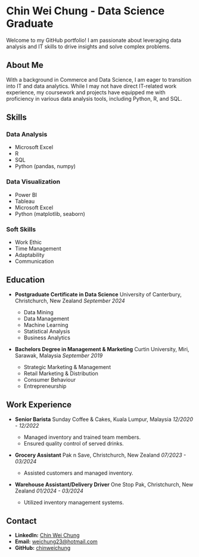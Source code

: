 # Chin Wei Chung - Data Science Graduate

Welcome to my GitHub portfolio! I am passionate about leveraging data analysis and IT skills to drive insights and solve complex problems.

## About Me

With a background in Commerce and Data Science, I am eager to transition into IT and data analytics. While I may not have direct IT-related work experience, my coursework and projects have equipped me with proficiency in various data analysis tools, including Python, R, and SQL.

## Skills

### Data Analysis
- Microsoft Excel
- R
- SQL
- Python (pandas, numpy)

### Data Visualization
- Power BI
- Tableau
- Microsoft Excel
- Python (matplotlib, seaborn)

### Soft Skills
- Work Ethic
- Time Management
- Adaptability
- Communication

## Education

- **Postgraduate Certificate in Data Science**
  University of Canterbury, Christchurch, New Zealand
  *September 2024*
  - Data Mining
  - Data Management
  - Machine Learning
  - Statistical Analysis
  - Business Analytics

- **Bachelors Degree in Management & Marketing**
  Curtin University, Miri, Sarawak, Malaysia
  *September 2019*
  - Strategic Marketing & Management
  - Retail Marketing & Distribution
  - Consumer Behaviour
  - Entrepreneurship

## Work Experience

- **Senior Barista**
  Sunday Coffee & Cakes, Kuala Lumpur, Malaysia
  *12/2020 - 12/2022*
  - Managed inventory and trained team members.
  - Ensured quality control of served drinks.

- **Grocery Assistant**
  Pak n Save, Christchurch, New Zealand
  *07/2023 - 03/2024*
  - Assisted customers and managed inventory.

- **Warehouse Assistant/Delivery Driver**
  One Stop Pak, Christchurch, New Zealand
  *01/2024 - 03/2024*
  - Utilized inventory management systems.

## Contact

- **LinkedIn:** [Chin Wei Chung](https://www.linkedin.com/in/chinweichung)
- **Email:** weichung23@hotmail.com
- **GitHub:** [chinweichung](https://github.com/chinweichung)
